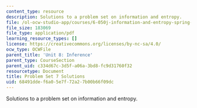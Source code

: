 ```yaml
---
content_type: resource
description: Solutions to a problem set on information and entropy.
file: /ol-ocw-studio-app/courses/6-050j-information-and-entropy-spring-2008/68491ddef6a05e7f72a27b00b66f09dc_MIT6_050JS08_ps_07_sol.pdf
file_size: 183069
file_type: application/pdf
learning_resource_types: []
license: https://creativecommons.org/licenses/by-nc-sa/4.0/
ocw_type: OCWFile
parent_title: 'Unit 8: Inference'
parent_type: CourseSection
parent_uid: c334d67c-3d5f-a06a-3bd8-fc9d31760f32
resourcetype: Document
title: Problem Set 7 Solutions
uid: 68491dde-f6a0-5e7f-72a2-7b00b66f09dc
---
```

Solutions to a problem set on information and entropy.